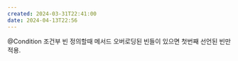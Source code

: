 ```yaml
---
created: 2024-03-31T22:41:00
date: 2024-04-13T22:56
---
```

@Condition 조건부 빈 정의할때 메서드 오버로딩된 빈들이 있으면 첫번째 선언된 빈만 적용.